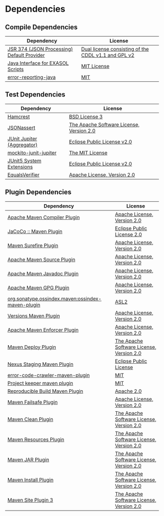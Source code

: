 <!-- @formatter:off -->
# Dependencies

## Compile Dependencies

| Dependency                                      | License                                                  |
| ----------------------------------------------- | -------------------------------------------------------- |
| [JSR 374 (JSON Processing) Default Provider][0] | [Dual license consisting of the CDDL v1.1 and GPL v2][1] |
| [Java Interface for EXASOL Scripts][2]          | [MIT License][3]                                         |
| [error-reporting-java][4]                       | [MIT][5]                                                 |

## Test Dependencies

| Dependency                       | License                                       |
| -------------------------------- | --------------------------------------------- |
| [Hamcrest][6]                    | [BSD License 3][7]                            |
| [JSONassert][8]                  | [The Apache Software License, Version 2.0][9] |
| [JUnit Jupiter (Aggregator)][10] | [Eclipse Public License v2.0][11]             |
| [mockito-junit-jupiter][12]      | [The MIT License][13]                         |
| [JUnit5 System Extensions][14]   | [Eclipse Public License v2.0][15]             |
| [EqualsVerifier][16]             | [Apache License, Version 2.0][9]              |

## Plugin Dependencies

| Dependency                                              | License                                       |
| ------------------------------------------------------- | --------------------------------------------- |
| [Apache Maven Compiler Plugin][18]                      | [Apache License, Version 2.0][19]             |
| [JaCoCo :: Maven Plugin][20]                            | [Eclipse Public License 2.0][21]              |
| [Maven Surefire Plugin][22]                             | [Apache License, Version 2.0][19]             |
| [Apache Maven Source Plugin][24]                        | [Apache License, Version 2.0][19]             |
| [Apache Maven Javadoc Plugin][26]                       | [Apache License, Version 2.0][19]             |
| [Apache Maven GPG Plugin][28]                           | [Apache License, Version 2.0][9]              |
| [org.sonatype.ossindex.maven:ossindex-maven-plugin][30] | [ASL2][9]                                     |
| [Versions Maven Plugin][32]                             | [Apache License, Version 2.0][19]             |
| [Apache Maven Enforcer Plugin][34]                      | [Apache License, Version 2.0][19]             |
| [Maven Deploy Plugin][36]                               | [The Apache Software License, Version 2.0][9] |
| [Nexus Staging Maven Plugin][38]                        | [Eclipse Public License][39]                  |
| [error-code-crawler-maven-plugin][40]                   | [MIT][5]                                      |
| [Project keeper maven plugin][42]                       | [MIT][5]                                      |
| [Reproducible Build Maven Plugin][44]                   | [Apache 2.0][9]                               |
| [Maven Failsafe Plugin][46]                             | [Apache License, Version 2.0][19]             |
| [Maven Clean Plugin][48]                                | [The Apache Software License, Version 2.0][9] |
| [Maven Resources Plugin][50]                            | [The Apache Software License, Version 2.0][9] |
| [Maven JAR Plugin][52]                                  | [The Apache Software License, Version 2.0][9] |
| [Maven Install Plugin][54]                              | [The Apache Software License, Version 2.0][9] |
| [Maven Site Plugin 3][56]                               | [The Apache Software License, Version 2.0][9] |

[20]: https://www.eclemma.org/jacoco/index.html
[42]: https://github.com/exasol/project-keeper-maven-plugin
[4]: https://github.com/exasol/error-reporting-java
[15]: http://www.eclipse.org/legal/epl-v20.html
[0]: https://javaee.github.io/jsonp
[9]: http://www.apache.org/licenses/LICENSE-2.0.txt
[22]: https://maven.apache.org/surefire/maven-surefire-plugin/
[38]: http://www.sonatype.com/public-parent/nexus-maven-plugins/nexus-staging/nexus-staging-maven-plugin/
[48]: http://maven.apache.org/plugins/maven-clean-plugin/
[5]: https://opensource.org/licenses/MIT
[12]: https://github.com/mockito/mockito
[46]: https://maven.apache.org/surefire/maven-failsafe-plugin/
[32]: http://www.mojohaus.org/versions-maven-plugin/
[7]: http://opensource.org/licenses/BSD-3-Clause
[18]: https://maven.apache.org/plugins/maven-compiler-plugin/
[1]: https://oss.oracle.com/licenses/CDDL+GPL-1.1
[28]: http://maven.apache.org/plugins/maven-gpg-plugin/
[21]: https://www.eclipse.org/legal/epl-2.0/
[39]: http://www.eclipse.org/legal/epl-v10.html
[13]: https://github.com/mockito/mockito/blob/main/LICENSE
[44]: http://zlika.github.io/reproducible-build-maven-plugin
[52]: http://maven.apache.org/plugins/maven-jar-plugin/
[19]: https://www.apache.org/licenses/LICENSE-2.0.txt
[34]: https://maven.apache.org/enforcer/maven-enforcer-plugin/
[2]: http://www.exasol.com
[11]: https://www.eclipse.org/legal/epl-v20.html
[54]: http://maven.apache.org/plugins/maven-install-plugin/
[10]: https://junit.org/junit5/
[30]: https://sonatype.github.io/ossindex-maven/maven-plugin/
[14]: https://github.com/itsallcode/junit5-system-extensions
[8]: https://github.com/skyscreamer/JSONassert
[16]: http://www.jqno.nl/equalsverifier
[24]: https://maven.apache.org/plugins/maven-source-plugin/
[3]: LICENSE-exasol-script-api.txt
[6]: http://hamcrest.org/JavaHamcrest/
[36]: http://maven.apache.org/plugins/maven-deploy-plugin/
[56]: http://maven.apache.org/plugins/maven-site-plugin/
[50]: http://maven.apache.org/plugins/maven-resources-plugin/
[26]: https://maven.apache.org/plugins/maven-javadoc-plugin/
[40]: https://github.com/exasol/error-code-crawler-maven-plugin
